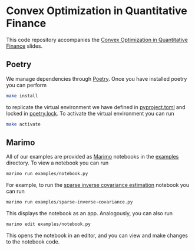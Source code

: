 # Convex Optimization in Quantitative Finance

This code repository accompanies the [Convex Optimization in Quantitative
Finance](https://web.stanford.edu/~boyd/papers/cvx-finance.html) slides.

## Poetry

We manage dependencies through [Poetry](https://python-poetry.org).
Once you have installed poetry you can perform

```bash
make install
```

to replicate the virtual environment we have defined in [pyproject.toml](pyproject.toml)
and locked in [poetry.lock](poetry.lock). To activate the virtual environment
you can run

```bash
make activate
```

## Marimo

All of our examples are provided as [Marimo](https://marimo.io/) notebooks in
the [examples](examples) directory. To view a notebook you can run

```bash
marimo run examples/notebook.py
```

For example, to run the
[sparse inverse covariance estimation](examples/sparse-inverse-covariance.py)
notebook you can run

```bash
marimo run examples/sparse-inverse-covariance.py
```

This displays the notebook as an app. Analogously, you can also run

```bash
marimo edit examples/notebook.py
```

This opens the notebook in an editor, and you can view and make changes to the
notebook code.
